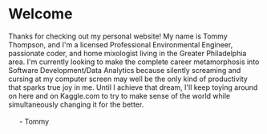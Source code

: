 <html>
<body>
<h1>Welcome</h1>
<p>Thanks for checking out my personal website!  My name is Tommy Thompson, and I'm a licensed Professional Environmental Engineer, 
   passionate coder, and home mixologist living in the Greater Philadelphia area.  I'm currently looking to make the complete career
   metamorphosis into Software Development/Data Analytics because silently screaming and cursing at my computer screen may well be
   the only kind of productivity that sparks true joy in me.  Until I achieve that dream, I'll keep toying around on here and on
   Kaggle.com to try to make sense of the world while simultaneously changing it for the better.<br><br>
   &emsp; &nbsp;- Tommy</p>
</body>
</html>
